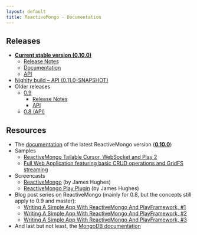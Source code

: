 ```yaml
---
layout: default
title: ReactiveMongo - Documentation
---
```


## Releases

* [__Current stable version (0.10.0)__](/releases/0.10/documentation/index.html)
  * [Release Notes](/releases/0.10/documentation/release-details.html)
  * [Documentation](/releases/0.10/documentation/index.html)
  * [API](/releases/0.10/api/index.html)
* [Nighlty build – API (0.11.0-SNAPSHOT)](/releases/nightly/api/index.html)
* Older releases
  * [0.9](/releases/0.9/notes.html)
    * [Release Notes](/releases/0.9/notes.html)
    * [API](/releases/0.9/api/index.html)
  * [0.8 (API)](/releases/0.8/api/index.html)

## Resources

* The [documentation](/releases/0.10/documentation/index.html) of the latest ReactiveMongo version ([__0.10.0__](/releases/0.10/documentation/index.html))
* Samples
    * [ReactiveMongo Tailable Cursor, WebSocket and Play 2](https://github.com/sgodbillon/reactivemongo-tailablecursor-demo)
    * [Full Web Application featuring basic CRUD operations and GridFS streaming](https://github.com/sgodbillon/reactivemongo-demo-app)
* Screencasts
    * [ReactiveMongo](http://yobriefca.se/screencasts/004-reactivemongo) (by James Hughes)
    * [ReactiveMongo Play Plugin](http://yobriefca.se/screencasts/005-play-reactivemongo) (by James Hughes)
* Blog post series on ReactiveMongo (mainly for 0.8, but the concepts still apply to 0.9 and master):
    * [Writing A Simple App With ReactiveMongo And PlayFramework, #1](http://stephane.godbillon.com/2012/10/18/writing-a-simple-app-with-reactivemongo-and-play-framework-pt-1.html)
    * [Writing A Simple App With ReactiveMongo And PlayFramework, #2](http://stephane.godbillon.com/2012/10/29/writing-a-simple-app-with-reactivemongo-and-play-framework-pt-2.html)
    * [Writing A Simple App With ReactiveMongo And PlayFramework, #3](http://stephane.godbillon.com/2012/11/28/writing-a-simple-app-with-reactivemongo-and-play-framework-pt-3-gridfs.html)
* And last but not least, the [MongoDB documentation](http://docs.mongodb.org/)

